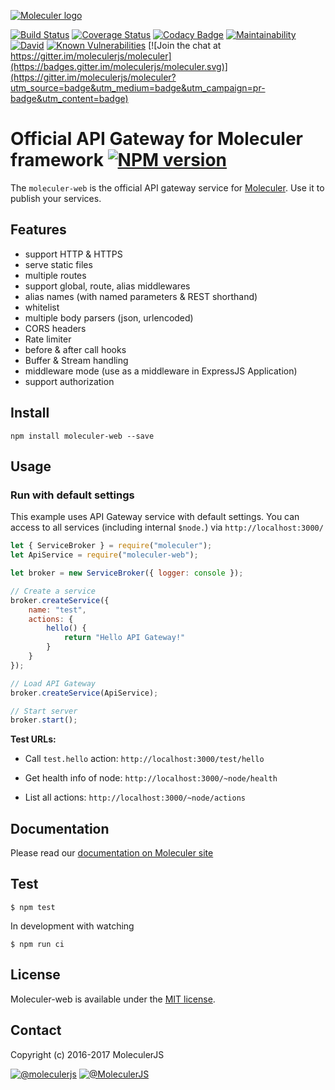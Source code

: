 [![Moleculer logo](http://moleculer.services/images/banner.png)](https://github.com/moleculerjs/moleculer)

[![Build Status](https://travis-ci.org/moleculerjs/moleculer-web.svg?branch=master)](https://travis-ci.org/moleculerjs/moleculer-web)
[![Coverage Status](https://coveralls.io/repos/github/moleculerjs/moleculer-web/badge.svg?branch=master)](https://coveralls.io/github/moleculerjs/moleculer-web?branch=master)
[![Codacy Badge](https://api.codacy.com/project/badge/Grade/5d0c3b3d03bd4e8683a19630a32ad22b)](https://www.codacy.com/app/mereg-norbert/moleculer-web?utm_source=github.com&amp;utm_medium=referral&amp;utm_content=moleculerjs/moleculer-web&amp;utm_campaign=Badge_Grade)
[![Maintainability](https://api.codeclimate.com/v1/badges/6d81a3b83b448bbb1f99/maintainability)](https://codeclimate.com/github/moleculerjs/moleculer-web/maintainability)
[![David](https://img.shields.io/david/moleculerjs/moleculer-web.svg)](https://david-dm.org/moleculerjs/moleculer-web)
[![Known Vulnerabilities](https://snyk.io/test/github/moleculerjs/moleculer-web/badge.svg)](https://snyk.io/test/github/moleculerjs/moleculer-web)
[![Join the chat at https://gitter.im/moleculerjs/moleculer](https://badges.gitter.im/moleculerjs/moleculer.svg)](https://gitter.im/moleculerjs/moleculer?utm_source=badge&utm_medium=badge&utm_campaign=pr-badge&utm_content=badge)

# Official API Gateway for Moleculer framework  [![NPM version](https://img.shields.io/npm/v/moleculer-web.svg)](https://www.npmjs.com/package/moleculer-web)


The `moleculer-web` is the official API gateway service for [Moleculer](https://github.com/moleculerjs/moleculer). Use it to publish your services.

## Features
* support HTTP & HTTPS
* serve static files
* multiple routes
* support global, route, alias middlewares
* alias names (with named parameters & REST shorthand)
* whitelist
* multiple body parsers (json, urlencoded)
* CORS headers
* Rate limiter
* before & after call hooks
* Buffer & Stream handling
* middleware mode (use as a middleware in ExpressJS Application)
* support authorization

## Install
```
npm install moleculer-web --save
```

## Usage

### Run with default settings
This example uses API Gateway service with default settings.
You can access to all services (including internal `$node.`) via `http://localhost:3000/`

```js
let { ServiceBroker } = require("moleculer");
let ApiService = require("moleculer-web");

let broker = new ServiceBroker({ logger: console });

// Create a service
broker.createService({
    name: "test",
    actions: {
        hello() {
            return "Hello API Gateway!"
        }
    }
});

// Load API Gateway
broker.createService(ApiService);

// Start server
broker.start();
```

**Test URLs:**	
- Call `test.hello` action: `http://localhost:3000/test/hello`

- Get health info of node: `http://localhost:3000/~node/health`
- List all actions: `http://localhost:3000/~node/actions`

## Documentation
Please read our [documentation on Moleculer site](http://moleculer.services/docs/moleculer-web.html)

## Test
```
$ npm test
```

In development with watching

```
$ npm run ci
```

## License
Moleculer-web is available under the [MIT license](https://tldrlegal.com/license/mit-license).

## Contact
Copyright (c) 2016-2017 MoleculerJS

[![@moleculerjs](https://img.shields.io/badge/github-moleculerjs-green.svg)](https://github.com/moleculerjs) [![@MoleculerJS](https://img.shields.io/badge/twitter-MoleculerJS-blue.svg)](https://twitter.com/MoleculerJS)
